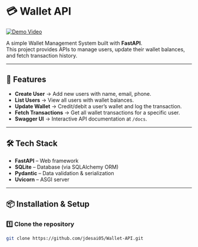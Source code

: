 # 💳 Wallet API

[![Demo Video](https://img.shields.io/badge/▶️%20Watch-Demo%20Video-blue)](YOUR_DEMO_VIDEO_LINK_HERE)

A simple Wallet Management System built with **FastAPI**.  
This project provides APIs to manage users, update their wallet balances, and fetch transaction history.  

---

## 🚀 Features
- **Create User** → Add new users with name, email, phone.  
- **List Users** → View all users with wallet balances.  
- **Update Wallet** → Credit/debit a user’s wallet and log the transaction.  
- **Fetch Transactions** → Get all wallet transactions for a specific user.  
- **Swagger UI** → Interactive API documentation at `/docs`.  

---

## 🛠 Tech Stack
- **FastAPI** – Web framework  
- **SQLite** – Database (via SQLAlchemy ORM)  
- **Pydantic** – Data validation & serialization  
- **Uvicorn** – ASGI server  

---

## 📦 Installation & Setup

### 1️⃣ Clone the repository
```bash
git clone https://github.com/jdesai05/Wallet-API.git
